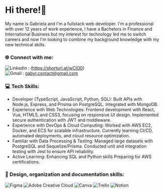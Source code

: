 # Hi there!👋 </br>
My name is Gabriela and I'm a fullstack web developer.
I'm a professional with over 12 years of work experience, I have a Bachelors in Finance and International Business but my interest for technology led me to switch careers and now I'm looking to combine my background knowledge with my new technical skills.</br>


### 🌐 Connect with me:
![Linkedin](https://img.shields.io/badge/LinkedIn-0077B5?style=for-the-badge&logo=linkedin&logoColor=white) : (https://shorturl.at/wCIO0) </br>
![Gmail](https://img.shields.io/badge/Gmail-D14836?style=for-the-badge&logo=gmail&logoColor=white) : gabyr.contact@gmail.com

### 💻 Tech Skills:

* Developer (TypeScript, JavaScript, Python, SQL): 
Built APIs with Node.js, Express, and Prisma on PostgreSQL. Integrated with MongoDB.
* Experience with Web Technologies: 
Frontend development with React, Vue, HTML5, and CSS3, focusing on responsive UI design.
Implemented secure authentication with JWT and middleware.
* Experience with DevOps & Cloud Computing: 
Worked with AWS EC2, Docker, and ECS for scalable infrastructure.
Currently learning CI/CD, automated deployments, and cloud resource optimization.
* Familiar with Data Processing & Testing:
Managed large datasets with PostgreSQL and Sequelize/Prisma.
Conducted unit and integration testing with Jest to ensure API reliability.
* Active Learning: 
Enhancing SQL and Python skills 
Preparing for AWS certifications.



### 🎨 Design, organization and documentation skills:
![Figma](https://img.shields.io/badge/figma-%23F24E1E.svg?style=for-the-badge&logo=figma&logoColor=white)
![Adobe Creative Cloud](https://img.shields.io/badge/Adobe%20Creative%20Cloud-DA1F26.svg?style=for-the-badge&logo=Adobe%20Creative%20Cloud&logoColor=white)
![Canva](https://img.shields.io/badge/Canva-%2300C4CC.svg?style=for-the-badge&logo=Canva&logoColor=white)
![Trello](https://img.shields.io/badge/Trello-%23026AA7.svg?style=for-the-badge&logo=Trello&logoColor=white)
![Notion](https://img.shields.io/badge/Notion-%23000000.svg?style=for-the-badge&logo=notion&logoColor=white)

<!--

